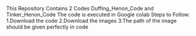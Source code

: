 This Repository Contains 2 Codes Duffing_Henon_Code and Tinker_Henon_Code
The code is executed in Google colab
Steps to Follow:
1.Download the code
2.Download the images
3.The path of the image should be given perfectly in code 

